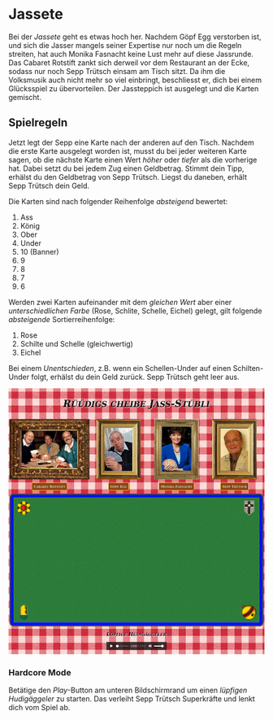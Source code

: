# Jassete

Bei der _Jassete_ geht es etwas hoch her. Nachdem Göpf Egg verstorben ist, und
sich die Jasser mangels seiner Expertise nur noch um die Regeln streiten, hat
auch Monika Fasnacht keine Lust mehr auf diese Jassrunde. Das Cabaret Rotstift
zankt sich derweil vor dem Restaurant an der Ecke, sodass nur noch Sepp Trütsch
einsam am Tisch sitzt. Da ihm die Volksmusik auch nicht mehr so viel einbringt,
beschliesst er, dich bei einem Glücksspiel zu übervorteilen. Der Jassteppich ist
ausgelegt und die Karten gemischt.

## Spielregeln

Jetzt legt der Sepp eine Karte nach der anderen auf den Tisch. Nachdem die erste
Karte ausgelegt worden ist, musst du bei jeder weiteren Karte sagen, ob die
nächste Karte einen Wert _höher_ oder _tiefer_ als die vorherige hat. Dabei
setzt du bei jedem Zug einen Geldbetrag. Stimmt dein Tipp, erhälst du den
Geldbetrag von Sepp Trütsch. Liegst du daneben, erhält Sepp Trütsch dein Geld.

Die Karten sind nach folgender Reihenfolge _absteigend_ bewertet:

1. Ass
2. König
3. Ober
4. Under
5. 10 (Banner)
6. 9
7. 8
6. 7
7. 6

Werden zwei Karten aufeinander mit dem _gleichen Wert_ aber einer
_unterschiedlichen Farbe_ (Rose, Schlite, Schelle, Eichel) gelegt, gilt folgende
_absteigende_ Sortierreihenfolge:

1. Rose
2. Schilte und Schelle (gleichwertig)
3. Eichel

Bei einem _Unentschieden_, z.B. wenn ein Schellen-Under auf einen Schilten-Under
folgt, erhälst du dein Geld zurück. Sepp Trütsch geht leer aus.

![Screenshot](screenshot.png)

### Hardcore Mode

Betätige den _Play_-Button am unteren Bildschirmrand um einen _lüpfigen
Hudigäggeler_ zu starten. Das verleiht Sepp Trütsch Superkräfte und lenkt dich
vom Spiel ab.
